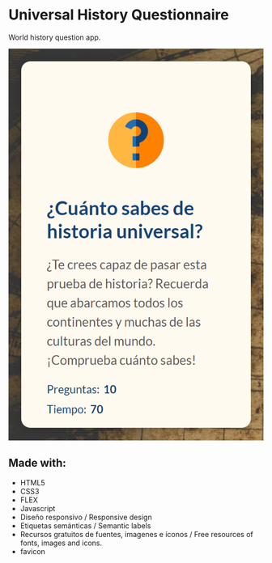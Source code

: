 # Universal History Questionnaire

World history question app.

![](./Cuestionario-de-Historia.png)

## Made with:

- HTML5
- CSS3
- FLEX
- Javascript
- Diseño responsivo / Responsive design
- Etiquetas semánticas / Semantic labels
- Recursos gratuitos de fuentes, imagenes e íconos / Free resources of fonts, images and icons.
- favicon
